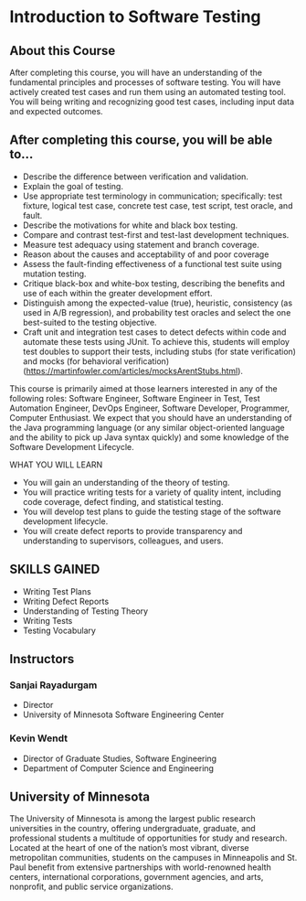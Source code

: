 # Introduction to Software Testing

## About this Course
After completing this course, you will have an understanding of the fundamental principles and processes of software testing. You will have actively created test cases and run them using an automated testing tool. You will being writing and recognizing good test cases, including input data and expected outcomes.

## After completing this course, you will be able to…
- Describe the difference between verification and validation.
- Explain the goal of testing.
- Use appropriate test terminology in communication; specifically: test fixture, logical test case, concrete test case, test script, test oracle, and fault.
- Describe the motivations for white and black box testing.
- Compare and contrast test-first and test-last development techniques.
- Measure test adequacy using statement and branch coverage.
- Reason about the causes and acceptability of and poor coverage
- Assess the fault-finding effectiveness of a functional test suite using mutation testing.
- Critique black-box and white-box testing, describing the benefits and use of each within the greater development effort.
- Distinguish among the expected-value (true), heuristic, consistency (as used in A/B regression), and probability test oracles and select the one best-suited to the testing objective.
- Craft unit and integration test cases to detect defects within code and automate these tests using JUnit.  To achieve this, students will employ test doubles to support their tests, including stubs (for state verification) and mocks (for behavioral verification) (https://martinfowler.com/articles/mocksArentStubs.html).

This course is primarily aimed at those learners interested in any of the following roles: Software Engineer, Software Engineer in Test, Test Automation Engineer, DevOps Engineer, Software Developer, Programmer, Computer Enthusiast. We expect that you should have an understanding of the Java programming language (or any similar object-oriented language and the ability to pick up Java syntax quickly) and some knowledge of the Software Development Lifecycle.

WHAT YOU WILL LEARN
* You will gain an understanding of the theory of testing.
* You will practice writing tests for a variety of quality intent, including code coverage, defect finding, and statistical testing.
* You will develop test plans to guide the testing stage of the software development lifecycle.
* You will create defect reports to provide transparency and understanding to supervisors, colleagues, and users.

## SKILLS GAINED
* Writing Test Plans
* Writing Defect Reports
* Understanding of Testing Theory
* Writing Tests
* Testing Vocabulary



## Instructors
### Sanjai Rayadurgam
* Director
* University of Minnesota Software Engineering Center

### Kevin Wendt
* Director of Graduate Studies, Software Engineering
* Department of Computer Science and Engineering

## University of Minnesota
The University of Minnesota is among the largest public research universities in the country, offering undergraduate, graduate, and professional students a multitude of opportunities for study and research. Located at the heart of one of the nation’s most vibrant, diverse metropolitan communities, students on the campuses in Minneapolis and St. Paul benefit from extensive partnerships with world-renowned health centers, international corporations, government agencies, and arts, nonprofit, and public service organizations.
